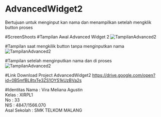 # AdvancedWidget2
Bertujuan untuk menginput kan nama dan menampilkan setelah mengklik button proses

#ScreenShoots
#Tampilan Awal Advanced Widget 2
![TampilanAdvanced2](http://s9.postimg.org/xcez1ka9b/Advance_Widget2_1.png)<br>

#Tampilan saat mengkilik button tanpa menginputkan nama
![TampilanAdvanced2](http://s15.postimg.org/pz60fsjvv/Advance_Widget2_2.png)<br>

#Tampilan setelah menginputkan nama dan di proses
![TampilanAdvanced2](http://s15.postimg.org/kcd70p963/Advance_Widget2_3.png)<br>

#Link Download Project AdvancedWidget2
https://drive.google.com/open?id=0B5mfBL8txTe3ZS1OYS1kUzBVa2s

#Identitas
Nama :  Vira Meliana Agustin<br>
Kelas : XIRPL1<br>
No : 33<br>
NIS : 4847/1566.070<br>
Asal Sekolah : SMK TELKOM MALANG<br>
